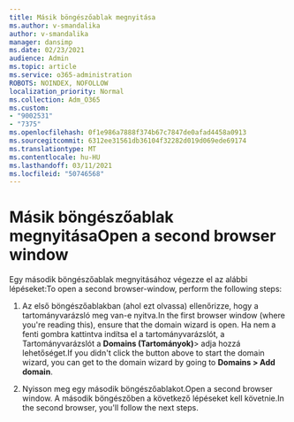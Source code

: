 ```yaml
---
title: Másik böngészőablak megnyitása
ms.author: v-smandalika
author: v-smandalika
manager: dansimp
ms.date: 02/23/2021
audience: Admin
ms.topic: article
ms.service: o365-administration
ROBOTS: NOINDEX, NOFOLLOW
localization_priority: Normal
ms.collection: Adm_O365
ms.custom:
- "9002531"
- "7375"
ms.openlocfilehash: 0f1e986a7888f374b67c7847de0afad4458a0913
ms.sourcegitcommit: 6312ee31561db36104f32282d019d069ede69174
ms.translationtype: MT
ms.contentlocale: hu-HU
ms.lasthandoff: 03/11/2021
ms.locfileid: "50746568"
---
```

# <a name="open-a-second-browser-window"></a><span data-ttu-id="e599f-102">Másik böngészőablak megnyitása</span><span class="sxs-lookup"><span data-stu-id="e599f-102">Open a second browser window</span></span>

<span data-ttu-id="e599f-103">Egy második böngészőablak megnyitásához végezze el az alábbi lépéseket:</span><span class="sxs-lookup"><span data-stu-id="e599f-103">To open a second browser-window, perform the following steps:</span></span>

1. <span data-ttu-id="e599f-104">Az első böngészőablakban (ahol ezt olvassa) ellenőrizze, hogy a tartományvarázsló meg van-e nyitva.</span><span class="sxs-lookup"><span data-stu-id="e599f-104">In the first browser window (where you're reading this), ensure that the domain wizard is open.</span></span> <span data-ttu-id="e599f-105">Ha nem a fenti gombra kattintva indítsa el a tartományvarázslót, a Tartományvarázslót a **Domains (Tartományok)**> adja hozzá lehetőséget.</span><span class="sxs-lookup"><span data-stu-id="e599f-105">If you didn't click the button above to start the domain wizard, you can get to the domain wizard by going to **Domains > Add domain**.</span></span>

2. <span data-ttu-id="e599f-106">Nyisson meg egy második böngészőablakot.</span><span class="sxs-lookup"><span data-stu-id="e599f-106">Open a second browser window.</span></span> <span data-ttu-id="e599f-107">A második böngészőben a következő lépéseket kell követnie.</span><span class="sxs-lookup"><span data-stu-id="e599f-107">In the second browser, you'll follow the next steps.</span></span>
